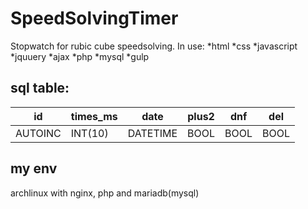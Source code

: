 # SpeedSolvingTimer
Stopwatch for rubic cube speedsolving.
In use:
*html
*css
*javascript
*jquuery
*ajax
*php
*mysql
*gulp

## sql table:

|id |times_ms|date|plus2|dnf|del|
|---|---|---|---|---|---|
|AUTOINC|INT(10)|DATETIME|BOOL|BOOL|BOOL|



## my env
archlinux with nginx, php and mariadb(mysql)
